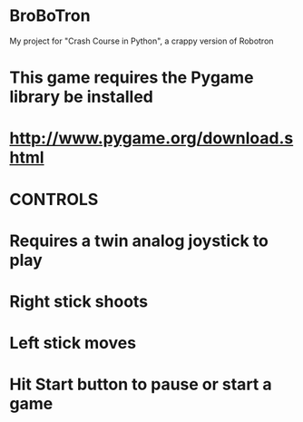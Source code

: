 # BroBoTron
My project for "Crash Course in Python", a crappy version of Robotron
#
#
# This game requires the Pygame library be installed
# http://www.pygame.org/download.shtml
# 
# 
# 
# 
# 
# 
# CONTROLS
# 
# Requires a twin analog joystick to play
# Right stick shoots
# Left stick moves
# Hit Start button to pause or start a game
#
#
#
